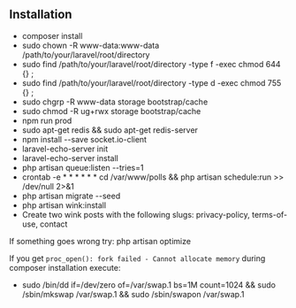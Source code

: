 
## Installation

- composer install
- sudo chown -R www-data:www-data /path/to/your/laravel/root/directory
- sudo find /path/to/your/laravel/root/directory -type f -exec chmod 644 {} \;    
- sudo find /path/to/your/laravel/root/directory -type d -exec chmod 755 {} \;
- sudo chgrp -R www-data storage bootstrap/cache
- sudo chmod -R ug+rwx storage bootstrap/cache
- npm run prod
- sudo apt-get redis && sudo apt-get redis-server
- npm install --save socket.io-client
- laravel-echo-server init
- laravel-echo-server install
- php artisan queue:listen --tries=1
- crontab -e * * * * * * cd /var/www/polls && php artisan schedule:run >> /dev/null 2>&1
- php artisan migrate --seed
- php artisan wink:install
- Create two wink posts with the following slugs: privacy-policy, terms-of-use, contact

If something goes wrong try: php artisan optimize

If you get ``proc_open(): fork failed - Cannot allocate memory`` during composer installation execute: 
- sudo /bin/dd if=/dev/zero of=/var/swap.1 bs=1M count=1024 && sudo /sbin/mkswap /var/swap.1 && sudo /sbin/swapon /var/swap.1
